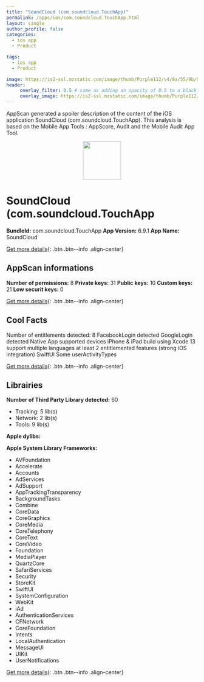 ```yaml
---
title: "SoundCloud (com.soundcloud.TouchApp)"
permalink: /apps/ios/com.soundcloud.TouchApp.html
layout: single
author_profile: false
categories: 
  - ios app 
  - Product 

tags: 
  - ios app 
  - Product 

image: https://is2-ssl.mzstatic.com/image/thumb/Purple112/v4/8a/55/9b/8a559b99-b054-e238-baff-c77c7bbf367a/AppIcon-1x_U007emarketing-0-7-0-85-220.png/512x512bb.jpg
header: 
     overlay_filter: 0.5 # same as adding an opacity of 0.5 to a black background
     overlay_image: https://is2-ssl.mzstatic.com/image/thumb/Purple112/v4/8a/55/9b/8a559b99-b054-e238-baff-c77c7bbf367a/AppIcon-1x_U007emarketing-0-7-0-85-220.png/512x512bb.jpg
---
```

AppScan generated a spoiler description of the content of the iOS application SoundCloud (com.soundcloud.TouchApp). This analysis is based on the Mobile App Tools : AppScore, Audit and the Mobile Audit App Tool.

  
  
<div style="text-align: center;"><img src="https://is2-ssl.mzstatic.com/image/thumb/Purple112/v4/8a/55/9b/8a559b99-b054-e238-baff-c77c7bbf367a/AppIcon-1x_U007emarketing-0-7-0-85-220.png/512x512bb.jpg" width="100" height="100"></div>  
  
# SoundCloud (com.soundcloud.TouchApp

**BundleId:** com.soundcloud.TouchApp
**App Version:** 6.9.1
**App Name:** SoundCloud


[Get more details](/pricing.html){: .btn .btn--info .align-center}  
  
## AppScan informations 

**Number of permissions:** 8
**Private keys:** 31
**Public keys:** 10
**Custom keys:** 21
**Low securit keys:** 0
  
[Get more details](/pricing.html){: .btn .btn--info .align-center}

## Cool Facts

Number of entitlements detected: 8
FacebookLogin detected
GoogleLogin detected
Native App
supported devices iPhone & iPad
build using Xcode 13
support multiple languages
at least 2 entitlemented features (strong iOS integration)
SwiftUI
Some userActivityTypes
  
[Get more details](/pricing.html){: .btn .btn--info .align-center}

## Librairies 
**Number of Third Party Library detected:** 60
- Tracking: 5 lib(s)
- Network: 2 lib(s)
- Tools: 9 lib(s)

**Apple dylibs:**


**Apple System Library Frameworks:**
- AVFoundation
- Accelerate
- Accounts
- AdServices
- AdSupport
- AppTrackingTransparency
- BackgroundTasks
- Combine
- CoreData
- CoreGraphics
- CoreMedia
- CoreTelephony
- CoreText
- CoreVideo
- Foundation
- MediaPlayer
- QuartzCore
- SafariServices
- Security
- StoreKit
- SwiftUI
- SystemConfiguration
- WebKit
- iAd
- AuthenticationServices
- CFNetwork
- CoreFoundation
- Intents
- LocalAuthentication
- MessageUI
- UIKit
- UserNotifications


  
[Get more details](/pricing.html){: .btn .btn--info .align-center}

